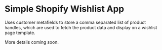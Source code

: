 # Simple Shopify Wishlist App

Uses customer metafields to store a comma separated list of product handles, which are used to fetch the product data and display on a wishlist page template.

More details coming soon.